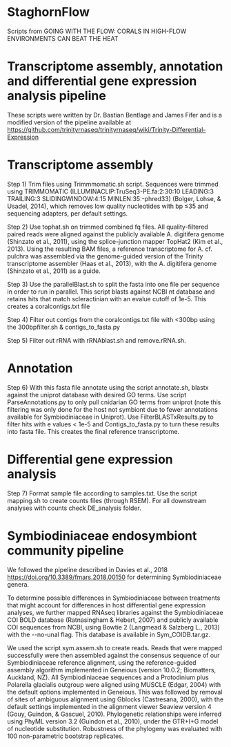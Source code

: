 # StaghornFlow
Scripts from GOING WITH THE FLOW: CORALS IN HIGH-FLOW ENVIRONMENTS CAN BEAT THE HEAT

# Transcriptome assembly, annotation and differential gene expression analysis pipeline
 These scripts were written by Dr. Bastian Bentlage and James Fifer and is a modified version of the pipeline available at https://github.com/trinityrnaseq/trinityrnaseq/wiki/Trinity-Differential-Expression

# Transcriptome assembly
Step 1) Trim files using Trimmmomatic.sh script. Sequences were trimmed using TRIMMOMATIC (ILLUMINACLIP:TruSeq3-PE.fa:2:30:10 LEADING:3 TRAILING:3 SLIDINGWINDOW:4:15 MINLEN:35:-phred33)  (Bolger, Lohse, & Usadel, 2014), which removes low quality nucleotides with bp ≤35 and sequencing adapters, per default settings.

Step 2) Use tophat.sh on trimmed combined fq files. All quality-filtered paired reads were aligned against the publicly available A. digitifera genome (Shinzato et al., 2011), using the splice-junction mapper TopHat2 (Kim et al., 2013). Using the resulting BAM files, a reference transcriptome for A. cf. pulchra was assembled via the genome-guided version of the Trinity transcriptome assembler (Haas et al., 2013), with the A. digitifera genome (Shinzato et al., 2011) as a guide. 

Step 3) Use the parallelBlast.sh to split the fasta into one file per sequence in order to run in parallel. This script blasts against NCBI nt database and retains hits that match scleractinian with an evalue cutoff of 1e-5. This creates a coralcontigs.txt file

Step 4) Filter out contigs from the coralcontigs.txt file with <300bp using the 300bpfilter.sh & contigs_to_fasta.py

Step 5) Filter out rRNA with rRNAblast.sh and remove.rRNA.sh.

# Annotation
Step 6) With this fasta file annotate using the script annotate.sh, blastx against the uniprot database with desired GO terms. Use script ParseAnnotations.py to only pull cnidarian GO terms from uniprot (note this filtering was only done for the host not symbiont due to fewer annotations available for Symbiodiniaceae in Uniprot). Use FilterBLASTxResults.py to filter hits with e values < 1e-5 and Contigs_to_fasta.py to turn these results into fasta file. This creates the final reference transcriptome. 

# Differential gene expression analysis

Step 7) Format sample file according to samples.txt. Use the script mapping.sh to create counts files (through RSEM). For all downstream analyses with counts check DE_analysis folder.  

# Symbiodiniaceae endosymbiont community pipeline

We followed the pipeline described in Davies et al., 2018 https://doi.org/10.3389/fmars.2018.00150 for determining Symbiodiniaceae genera. 

To determine possible differences in Symbiodiniaceae between treatments that might account for differences in host differential gene expression analyses, we further mapped RNAseq libraries against the Symbiodiniaceae COI BOLD database (Ratnasingham & Hebert, 2007) and publicly available COI sequences from NCBI, using Bowtie 2 (Langmead & Salzberg L., 2013) with the --no-unal flag. This database is available in Sym_COIDB.tar.gz. 

We used the script sym.assem.sh to create reads. Reads that were mapped successfully were then assembled against the consensus sequence of our Symbiodiniaceae reference alignment, using the reference-guided assembly algorithm implemented in Geneious (version 10.0.2; Biomatters, Auckland, NZ). All Symbiodiniaceae sequences and a Protodinium plus Polarella glacialis outgroup were aligned using MUSCLE (Edgar, 2004) with the default options implemented in Geneious. This was followed by removal of sites of ambiguous alignment using Gblocks (Castresana, 2000), with the default settings implemented in the alignment viewer Seaview version 4 (Gouy, Guindon, & Gascuel, 2010). Phylogenetic relationships were inferred using PhyML version 3.2 (Guindon et al., 2010), under the GTR+I+G model of nucleotide substitution. Robustness of the phylogeny was evaluated with 100 non-parametric bootstrap replicates. 







